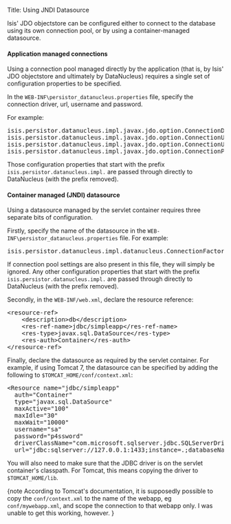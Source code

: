 Title: Using JNDI Datasource

[//]: # (content copied to _user-guide_xxx)

Isis' JDO objectstore can be configured either to connect to the database using its own connection pool, or by using a container-managed datasource.

#### Application managed connections

Using a connection pool managed directly by the application (that is, by Isis' JDO objectstore and ultimately by DataNucleus) requires a single set of configuration properties to be specified.

In the `WEB-INF\persistor_datanucleus.properties` file, specify the connection driver, url, username and password.

For example:

<pre>
isis.persistor.datanucleus.impl.javax.jdo.option.ConnectionDriverName=net.sf.log4jdbc.DriverSpy
isis.persistor.datanucleus.impl.javax.jdo.option.ConnectionURL=jdbc:log4jdbc:hsqldb:mem:test
isis.persistor.datanucleus.impl.javax.jdo.option.ConnectionUserName=sa
isis.persistor.datanucleus.impl.javax.jdo.option.ConnectionPassword=
</pre>

Those configuration properties that start with the prefix `isis.persistor.datanucleus.impl.` are passed through directly to DataNucleus (with the prefix removed).

#### Container managed (JNDI) datasource

Using a datasource managed by the servlet container requires three separate bits of configuration.

Firstly, specify the name of the datasource in the `WEB-INF\persistor_datanucleus.properties` file.  For example:

<pre>
isis.persistor.datanucleus.impl.datanucleus.ConnectionFactoryName=java:comp/env/jdbc/quickstart
</pre>

If connection pool settings are also present in this file, they will simply be ignored.  Any other configuration properties that start with the prefix `isis.persistor.datanucleus.impl.` are passed through directly to DataNucleus (with the prefix removed).

Secondly, in the `WEB-INF/web.xml`, declare the resource reference:

<pre>
&lt;resource-ref&gt;
    &lt;description&gt;db&lt;/description&gt;
    &lt;res-ref-name&gt;jdbc/simpleapp&lt;/res-ref-name&gt;
    &lt;res-type&gt;javax.sql.DataSource&lt;/res-type&gt;
    &lt;res-auth&gt;Container&lt;/res-auth&gt;
&lt;/resource-ref&gt;
</pre>

Finally, declare the datasource as required by the servlet container.  For example, if using Tomcat 7, the datasource can be specified by adding the following to `$TOMCAT_HOME/conf/context.xml`:

<pre>
&lt;Resource name="jdbc/simpleapp"
  auth="Container" 
  type="javax.sql.DataSource" 
  maxActive="100" 
  maxIdle="30" 
  maxWait="10000" 
  username="sa"
  password="p4ssword" 
  driverClassName="com.microsoft.sqlserver.jdbc.SQLServerDriver"
  url="jdbc:sqlserver://127.0.0.1:1433;instance=.;databaseName=simpleapp"/&gt;
</pre>

You will also need to make sure that the JDBC driver is on the servlet container's classpath.  For Tomcat, this means copying the driver to `$TOMCAT_HOME/lib`.

{note
According to Tomcat's documentation, it is supposedly possible to copy the `conf/context.xml` to the name of the webapp, eg `conf/mywebapp.xml`, and scope the connection to that webapp only.  I was unable to get this working, however.
}
